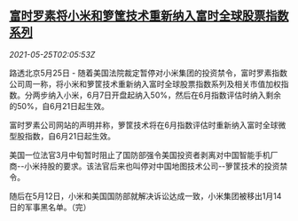 <!--1621909863000-->
[富时罗素将小米和箩筐技术重新纳入富时全球股票指数系列](https://cn.reuters.com/article/ftse-russell-stock-index-xiaomi-0525-idCNKCS2D6058)
------

<div><i>2021-05-25T02:05:53Z</i></div><p>路透北京5月25日 - 随着美国法院裁定暂停对小米集团的投资禁令，富时罗素指数公司周一称，将小米和箩筐技术重新纳入富时全球股票指数系列及相关市值加权指数。分两步纳入小米，6月7日开盘起纳入50%，然后在6月指数评估时纳入剩余的50%，自6月21日起生效。</p><p>富时罗素公司网站的声明并称，箩筐技术将在6月指数评估时重新纳入富时全球微型股指数，自6月21日起生效。</p><p>美国一位法官3月中旬暂时阻止了国防部强令美国投资者剥离对中国智能手机厂商--小米持股的要求。该法官后来也叫停对中国地图技术公司--箩筐技术的投资禁令。</p><p>随后在5月12日，小米和美国国防部就解决诉讼达成一致，小米集团被移出1月14日的军事黑名单。（完）</p>
